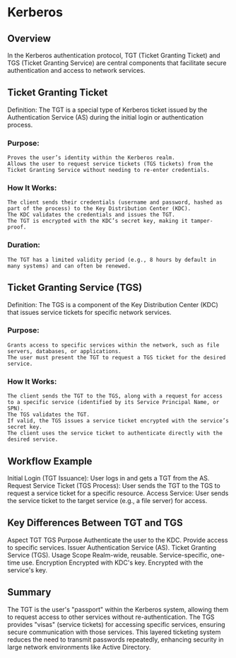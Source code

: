 # Kerberos

## Overview

In the Kerberos authentication protocol, TGT (Ticket Granting Ticket) and TGS (Ticket Granting Service) are central components that facilitate secure authentication and access to network services.

## Ticket Granting Ticket

Definition: The TGT is a special type of Kerberos ticket issued by the Authentication Service (AS) during the initial login or authentication process.

### Purpose:

    Proves the user’s identity within the Kerberos realm.
    Allows the user to request service tickets (TGS tickets) from the Ticket Granting Service without needing to re-enter credentials.

### How It Works:

    The client sends their credentials (username and password, hashed as part of the process) to the Key Distribution Center (KDC).
    The KDC validates the credentials and issues the TGT.
    The TGT is encrypted with the KDC’s secret key, making it tamper-proof.

### Duration:

    The TGT has a limited validity period (e.g., 8 hours by default in many systems) and can often be renewed.


## Ticket Granting Service (TGS)

Definition: The TGS is a component of the Key Distribution Center (KDC) that issues service tickets for specific network services.

### Purpose:

    Grants access to specific services within the network, such as file servers, databases, or applications.
    The user must present the TGT to request a TGS ticket for the desired service.

### How It Works:

    The client sends the TGT to the TGS, along with a request for access to a specific service (identified by its Service Principal Name, or SPN).
    The TGS validates the TGT.
    If valid, the TGS issues a service ticket encrypted with the service’s secret key.
    The client uses the service ticket to authenticate directly with the desired service.

## Workflow Example

Initial Login (TGT Issuance):
    User logs in and gets a TGT from the AS.
Request Service Ticket (TGS Process):
    User sends the TGT to the TGS to request a service ticket for a specific resource.
Access Service:
    User sends the service ticket to the target service (e.g., a file server) for access.

## Key Differences Between TGT and TGS

Aspect	TGT	TGS
Purpose	Authenticate the user to the KDC.	Provide access to specific services.
Issuer	Authentication Service (AS).	Ticket Granting Service (TGS).
Usage Scope	Realm-wide, reusable.	Service-specific, one-time use.
Encryption	Encrypted with KDC's key.	Encrypted with the service's key.

## Summary

The TGT is the user's "passport" within the Kerberos system, allowing them to request access to other services without re-authentication.
The TGS provides "visas" (service tickets) for accessing specific services, ensuring secure communication with those services.
This layered ticketing system reduces the need to transmit passwords repeatedly, enhancing security in large network environments like Active Directory.